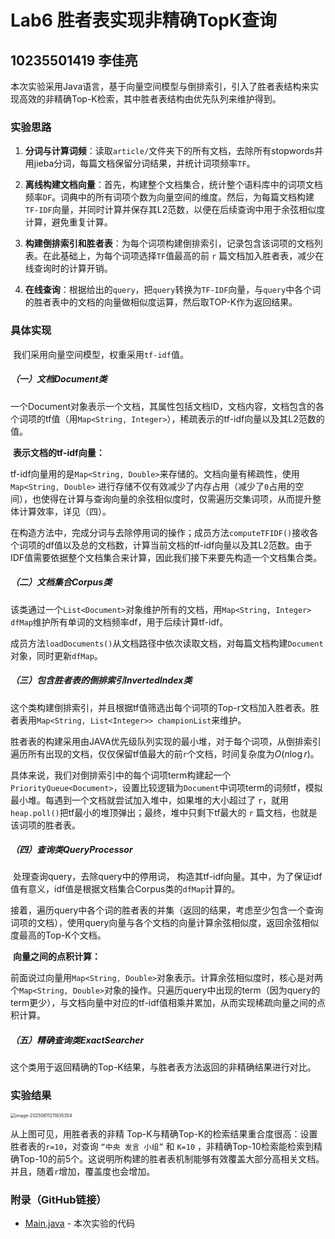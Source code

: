 # Lab6 胜者表实现非精确TopK查询

## 10235501419  李佳亮

​	本次实验采用Java语言，基于向量空间模型与倒排索引，引入了胜者表结构来实现高效的非精确Top-K检索，其中胜者表结构由优先队列来维护得到。

### 实验思路 

1. **分词与计算词频**：读取`article/`文件夹下的所有文档，去除所有stopwords并用jieba分词，每篇文档保留分词结果，并统计词项频率`TF`。

2. **离线构建文档向量**：首先，构建整个文档集合，统计整个语料库中的词项文档频率`DF`。词典中的所有词项个数为向量空间的维度。然后，为每篇文档构建`TF-IDF`向量，并同时计算并保存其L2范数，以便在后续查询中用于余弦相似度计算，避免重复计算。

3. **构建倒排索引和胜者表**：为每个词项构建倒排索引，记录包含该词项的文档列表。在此基础上，为每个词项选择`TF`值最高的前 `r` 篇文档加入胜者表，减少在线查询时的计算开销。

4. **在线查询**：根据给出的`query`，把`query`转换为`TF-IDF`向量，与`query`中各个词的胜者表中的文档的向量做相似度运算，然后取TOP-K作为返回结果。

### 具体实现

​	我们采用向量空间模型，权重采用`tf-idf`值。

##### （一）文档Document类

​	一个Document对象表示一个文档，其属性包括文档ID，文档内容，文档包含的各个词项的tf值（用`Map<String, Integer>`），稀疏表示的tf-idf向量以及其L2范数的值。

​	**表示文档的tf-idf向量：**	

​	tf-idf向量用的是`Map<String, Double>`来存储的。文档向量有稀疏性，使用 `Map<String, Double>` 进行存储不仅有效减少了内存占用（减少了`0`占用的空间），也使得在计算与查询向量的余弦相似度时，仅需遍历交集词项，从而提升整体计算效率，详见（四）。

​	在构造方法中，完成分词与去除停用词的操作；成员方法`computeTFIDF()`接收各个词项的df值以及总的文档数，计算当前文档的tf-idf向量以及其L2范数。由于IDF值需要依据整个文档集合来计算，因此我们接下来要先构造一个文档集合类。

##### （二）文档集合Corpus类

​	该类通过一个`List<Document>`对象维护所有的文档，用`Map<String, Integer> dfMap`维护所有单词的文档频率df，用于后续计算tf-idf。

​	成员方法`loadDocuments()`从文档路径中依次读取文档，对每篇文档构建`Document`对象，同时更新`dfMap`。

##### （三）包含胜者表的倒排索引InvertedIndex类

​	这个类构建倒排索引，并且根据tf值筛选出每个词项的Top-r文档加入胜者表。胜者表用`Map<String, List<Integer>> championList`来维护。

​	胜者表的构建采用由JAVA优先级队列实现的最小堆，对于每个词项，从倒排索引遍历所有出现的文档，仅仅保留tf值最大的前`r`个文档，时间复杂度为$O(n \log{r})$。

​	具体来说，我们对倒排索引中的每个词项term构建起一个`PriorityQueue<Document>`，设置比较逻辑为`Document`中词项term的词频tf，模拟最小堆。每遇到一个文档就尝试加入堆中，如果堆的大小超过了 `r`，就用`heap.poll()`把tf最小的堆顶弹出；最终，堆中只剩下tf最大的 `r` 篇文档，也就是该词项的胜者表。

##### （四）查询类QueryProcessor

​	处理查询query，去除query中的停用词， 构造其tf-idf向量。其中，为了保证idf值有意义，idf值是根据文档集合Corpus类的`dfMap`计算的。

​	接着，遍历query中各个词的胜者表的并集（返回的结果，考虑至少包含一个查询词项的文档），使用query向量与各个文档的向量计算余弦相似度，返回余弦相似度最高的Top-K个文档。

​	**向量之间的点积计算：**

​	前面说过向量用`Map<String, Double>`对象表示。计算余弦相似度时，核心是对两个`Map<String, Double>`对象的操作。只遍历query中出现的term（因为query的term更少），与文档向量中对应的tf-idf值相乘并累加，从而实现稀疏向量之间的点积计算。

##### （五）精确查询类ExactSearcher

​	这个类用于返回精确的Top-K结果，与胜者表方法返回的非精确结果进行对比。

### 实验结果

<img src="C:\Users\zzsyp\AppData\Roaming\Typora\typora-user-images\image-20250611211835354.png" alt="image-20250611211835354" style="zoom:50%;" />

从上图可见，用胜者表的非精 Top-K与精确Top-K的检索结果重合度很高：设置胜者表的`r=10`，对查询 `“中央 发言 小组”` 和 `K=10` ，非精确Top-10检索能检索到精确Top-10的前5个。这说明所构建的胜者表机制能够有效覆盖大部分高相关文档。并且，随着`r`增加，覆盖度也会增加。

### 附录（GitHub链接）

- [Main.java](https://github.com/zzsyppt/natural-language-processing/blob/main/lab6/Main.java) - 本次实验的代码
